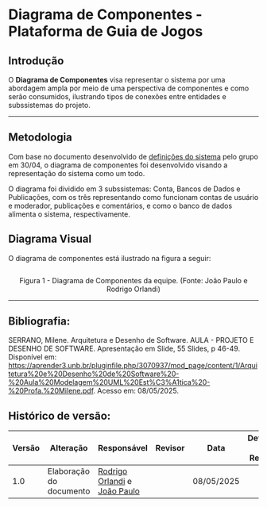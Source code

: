 
# Diagrama de Componentes - Plataforma de Guia de Jogos

## Introdução

O **Diagrama de Componentes** visa representar o sistema por uma abordagem ampla por meio de uma perspectiva de componentes e como serão consumidos, ilustrando tipos de conexões entre entidades e subssistemas do projeto.

---

## Metodologia

Com base no documento desenvolvido de [definições do sistema](https://docs.google.com/document/d/1FAuYqqCOM6dSgEaRmESRIExmBsOCEnG8qxCVmocoBr8/edit?usp=sharing) pelo grupo em 30/04, o diagrama de componentes foi desenvolvido visando a representação do sistema como um todo.

O diagrama foi dividido em 3 subssistemas: Conta, Bancos de Dados e Publicações, com os três representando como funcionam contas de usuário e moderador, publicações e comentários, e como o banco de dados alimenta o sistema, respectivamente.


## Diagrama Visual

O diagrama de componentes está ilustrado na figura a seguir:

![]()

<center>
Figura 1 - Diagrama de Componentes da equipe. (Fonte: João Paulo e Rodrigo Orlandi)
</center>

---

## Bibliografia:
SERRANO, Milene. Arquitetura e Desenho de Software. AULA - PROJETO E DESENHO DE SOFTWARE. Apresentação em Slide, 55 Slides, p 46-49. Disponível em: https://aprender3.unb.br/pluginfile.php/3070937/mod_page/content/1/Arquitetura%20e%20Desenho%20de%20Software%20-%20Aula%20Modelagem%20UML%20Est%C3%A1tica%20-%20Profa.%20Milene.pdf. Acesso em: 08/05/2025.

## Histórico de versão:

| Versão | Alteração                  | Responsável     | Revisor | Data       | Detalhes da Revisão |
| -      | -                          | -               | -       | -          | -                   |
| 1.0    | Elaboração do documento | [Rodrigo Orlandi](https://github.com/OrlandiRodrigo) e [João Paulo](https://github.com/joaombc)| | 08/05/2025 | |
